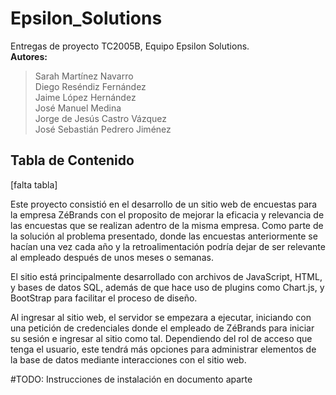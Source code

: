 # Epsilon_Solutions
Entregas de proyecto TC2005B, Equipo Epsilon Solutions. <br>
**Autores:**  
> Sarah Martínez Navarro <br>
> Diego Reséndiz Fernández <br>
> Jaime López Hernández <br>
> José Manuel Medina <br>
> Jorge de Jesús Castro Vázquez <br> 
> José Sebastián Pedrero Jiménez

## Tabla de Contenido
[falta tabla]

Este proyecto consistió en el desarrollo de un sitio web de encuestas para la empresa ZéBrands con el proposito de mejorar la eficacia y relevancia de las encuestas que se realizan adentro de la misma empresa. Como parte de la solución al problema presentado, donde las encuestas anteriormente se hacían una vez cada año y la retroalimentación podría dejar de ser relevante al empleado después de unos meses o semanas.

El sitio está principalmente desarrollado con archivos de JavaScript, HTML, y bases de datos SQL, además de que hace uso de plugins como Chart.js, y BootStrap para facilitar el proceso de diseño.

Al ingresar al sitio web, el servidor se empezara a ejecutar, iniciando con una petición de credenciales donde el empleado de ZéBrands para iniciar su sesión e ingresar al sitio como tal. Dependiendo del rol de acceso que tenga el usuario, este tendrá más opciones para administrar elementos de la base de datos mediante interacciones con el sitio web.

#TODO: Instrucciones de instalación en documento aparte

